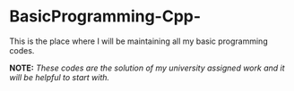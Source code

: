 # BasicProgramming-Cpp-
This is the place where I will be maintaining all my basic programming codes.

**NOTE:**
_These codes are the solution of my university assigned work and it will be helpful to start with._
